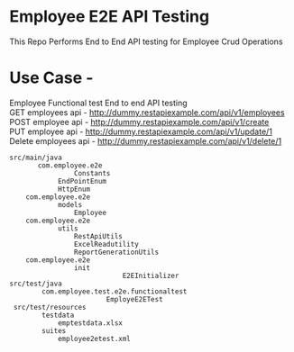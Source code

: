 # Employee E2E API Testing
This Repo Performs End to End API testing for Employee Crud Operations

# Use Case - 
Employee Functional test End to end API testing <br>
	GET employees api - 	http://dummy.restapiexample.com/api/v1/employees <br>
	POST employee api -  	http://dummy.restapiexample.com/api/v1/create <br>
	PUT employee api  -   http://dummy.restapiexample.com/api/v1/update/1 <br>
	Delete employees api -  http://dummy.restapiexample.com/api/v1/delete/1 <br>

	src/main/java
	       com.employee.e2e
	       			Constants
				EndPointEnum
				HttpEnum
		com.employee.e2e
				models
				    Employee
		com.employee.e2e
				utils 	
				    RestApiUtils
				    ExcelReadutility
				    ReportGenerationUtils
		com.employee.e2e
		       		init
                    		    E2EInitializer
    src/test/java
        	com.employee.test.e2e.functionaltest
        	     		    EmployeE2ETest
     src/test/resources
    		testdata
    			emptestdata.xlsx
    		suites
    			employee2etest.xml

